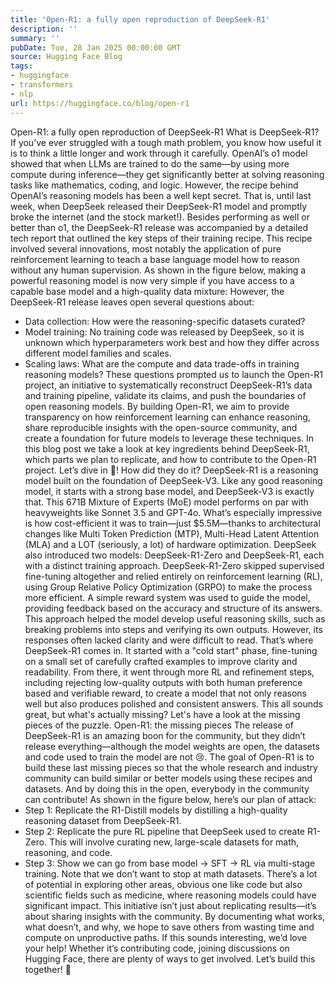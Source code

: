 ```yaml
---
title: 'Open-R1: a fully open reproduction of DeepSeek-R1'
description: ''
summary: ''
pubDate: Tue, 28 Jan 2025 00:00:00 GMT
source: Hugging Face Blog
tags:
- huggingface
- transformers
- nlp
url: https://huggingface.co/blog/open-r1
---
```


Open-R1: a fully open reproduction of DeepSeek-R1
What is DeepSeek-R1?
If you’ve ever struggled with a tough math problem, you know how useful it is to think a little longer and work through it carefully. OpenAI’s o1 model showed that when LLMs are trained to do the same—by using more compute during inference—they get significantly better at solving reasoning tasks like mathematics, coding, and logic.
However, the recipe behind OpenAI’s reasoning models has been a well kept secret. That is, until last week, when DeepSeek released their DeepSeek-R1 model and promptly broke the internet (and the stock market!).
Besides performing as well or better than o1, the DeepSeek-R1 release was accompanied by a detailed tech report that outlined the key steps of their training recipe. This recipe involved several innovations, most notably the application of pure reinforcement learning to teach a base language model how to reason without any human supervision. As shown in the figure below, making a powerful reasoning model is now very simple if you have access to a capable base model and a high-quality data mixture:
However, the DeepSeek-R1 release leaves open several questions about:
- Data collection: How were the reasoning-specific datasets curated?
- Model training: No training code was released by DeepSeek, so it is unknown which hyperparameters work best and how they differ across different model families and scales.
- Scaling laws: What are the compute and data trade-offs in training reasoning models?
These questions prompted us to launch the Open-R1 project, an initiative to systematically reconstruct DeepSeek-R1’s data and training pipeline, validate its claims, and push the boundaries of open reasoning models. By building Open-R1, we aim to provide transparency on how reinforcement learning can enhance reasoning, share reproducible insights with the open-source community, and create a foundation for future models to leverage these techniques.
In this blog post we take a look at key ingredients behind DeepSeek-R1, which parts we plan to replicate, and how to contribute to the Open-R1 project.
Let’s dive in 🚀!
How did they do it?
DeepSeek-R1 is a reasoning model built on the foundation of DeepSeek-V3. Like any good reasoning model, it starts with a strong base model, and DeepSeek-V3 is exactly that. This 671B Mixture of Experts (MoE) model performs on par with heavyweights like Sonnet 3.5 and GPT-4o. What’s especially impressive is how cost-efficient it was to train—just $5.5M—thanks to architectural changes like Multi Token Prediction (MTP), Multi-Head Latent Attention (MLA) and a LOT (seriously, a lot) of hardware optimization.
DeepSeek also introduced two models: DeepSeek-R1-Zero and DeepSeek-R1, each with a distinct training approach. DeepSeek-R1-Zero skipped supervised fine-tuning altogether and relied entirely on reinforcement learning (RL), using Group Relative Policy Optimization (GRPO) to make the process more efficient. A simple reward system was used to guide the model, providing feedback based on the accuracy and structure of its answers. This approach helped the model develop useful reasoning skills, such as breaking problems into steps and verifying its own outputs. However, its responses often lacked clarity and were difficult to read.
That’s where DeepSeek-R1 comes in. It started with a "cold start" phase, fine-tuning on a small set of carefully crafted examples to improve clarity and readability. From there, it went through more RL and refinement steps, including rejecting low-quality outputs with both human preference based and verifiable reward, to create a model that not only reasons well but also produces polished and consistent answers.
This all sounds great, but what's actually missing? Let's have a look at the missing pieces of the puzzle.
Open-R1: the missing pieces
The release of DeepSeek-R1 is an amazing boon for the community, but they didn’t release everything—although the model weights are open, the datasets and code used to train the model are not 😢.
The goal of Open-R1 is to build these last missing pieces so that the whole research and industry community can build similar or better models using these recipes and datasets. And by doing this in the open, everybody in the community can contribute!
As shown in the figure below, here’s our plan of attack:
- Step 1: Replicate the R1-Distill models by distilling a high-quality reasoning dataset from DeepSeek-R1.
- Step 2: Replicate the pure RL pipeline that DeepSeek used to create R1-Zero. This will involve curating new, large-scale datasets for math, reasoning, and code.
- Step 3: Show we can go from base model → SFT → RL via multi-stage training.
Note that we don’t want to stop at math datasets. There’s a lot of potential in exploring other areas, obvious one like code but also scientific fields such as medicine, where reasoning models could have significant impact.
This initiative isn’t just about replicating results—it’s about sharing insights with the community. By documenting what works, what doesn’t, and why, we hope to save others from wasting time and compute on unproductive paths.
If this sounds interesting, we’d love your help! Whether it’s contributing code, joining discussions on Hugging Face, there are plenty of ways to get involved. Let’s build this together! 🚀